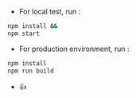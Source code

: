 - For local test, run :

```bash
npm install &&
npm start
```

- For production environment, run :

```bash
npm install
npm run build
```

- 👍